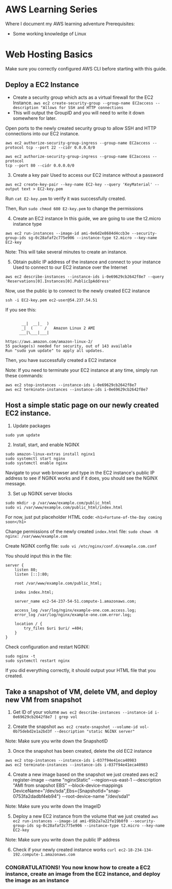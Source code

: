 # AWS Learning Series
Where I document my AWS learning adventure
Prerequisites:
* Some working knowledge of Linux 

# Web Hosting Basics
Make sure you correctly configured AWS CLI before starting with this guide.

## Deploy a EC2 Instance 

* Create a security group which acts as a virtual firewall for the EC2 Instance.
`aws ec2 create-security-group --group-name EC2access --description "Allows for SSH and HTTP connections` 
* This will output the GroupID and you will need to write it down somewhere for
later.

Open ports to the newly created security group to allow SSH and HTTP connections into our EC2 instance.
```
aws ec2 authorize-security-group-ingress --group-name EC2access --protocol tcp --port 22 --cidr 0.0.0.0/0

aws ec2 authorize-security-group-ingress --group-name EC2access --protocol
tcp --port 80 --cidr 0.0.0.0/0
```

3. Create a key pair
Used to access our EC2 instance without a password

`aws ec2 create-key-pair --key-name EC2-key --query 'KeyMaterial' --output
text > EC2-key.pem`

Run `cat E2-key.pem` to verify it was successfully created. 

Then, Run `sudo chmod 600 E2-key.pem` to change the permissions

4.  Create an EC2 instance
In this guide, we are going to use the t2.micro instance type

`aws ec2 run-instances --image-id ami-0e6d2e8684d4ccb3e --security-group-ids sg-0c28afaf2c775e906 --instance-type t2.micro --key-name EC2-key`

Note: This will take several minutes to create an instance.

5. Obtain public IP address of the instance and connect to your instance
Used to connect to our EC2 instance over the Internet

`aws ec2 describe-instances --instance-ids i-0e69629cb2642f8e7 --query 'Reservations[0].Instances[0].PublicIpAddress'`

Now, use the public ip to connect to the newly created EC2 instance

`ssh -i EC2-key.pem ec2-user@54.237.54.51`

If you see this:
```

       __|  __|_  )
       _|  (     /   Amazon Linux 2 AMI
      ___|\___|___|

https://aws.amazon.com/amazon-linux-2/
55 package(s) needed for security, out of 143 available
Run "sudo yum update" to apply all updates.
```

Then, you have successfully created a EC2 instance

Note: If you need to terminate your EC2 instance at any time, simply run these
commands:

```
aws ec2 stop-instances --instance-ids i-0e69629cb2642f8e7 
aws ec2 terminate-instances --instance-ids i-0e69629cb2642f8e7 
```

## Host a simple static page on our newly created EC2 instance. 

1. Update packages

`sudo yum update`

2. Install, start, and enable NGINX

```
sudo amazon-linux-extras install nginx1
sudo systemctl start nginx
sudo systemctl enable nginx
```

Navigate to your web browser and type in the EC2 instance's public IP address
to see if NGINX works and if it does, you should see the NGINX message.

3. Set up NGINX server blocks

```
sudo mkdir -p /var/www/example.com/public_html
sudo vi /var/www/example.com/public_html/index.html
```

For now, just put placeholder HTML code:
`<h1>Fortune-of-the-Day coming soon</h1>`

Change permissions of the newly created `index.html` file: 
`sudo chown -R nginx: /var/www/example.com`

Create NGINX config file:
`sudo vi /etc/nginx/conf.d/example.com.conf`

You should input this in the file:
```
server {
    listen 80;
    listen [::]:80;

    root /var/www/example.com/public_html;

    index index.html;

    server_name ec2-54-237-54-51.compute-1.amazonaws.com;

    access_log /var/log/nginx/example-one.com.access.log;
    error_log /var/log/nginx/example-one.com.error.log;

    location / {
        try_files $uri $uri/ =404;
    }
}
```

Check configuration and restart NGINX:
```
sudo nginx -t 
sudo systemctl restart nginx
```

If you did everything correctly, it should output your HTML file that you
created.


## Take a snapshot of VM, delete VM, and deploy new VM from snapshot

1. Get ID of your volume
`aws ec2 describe-instances --instance-id i-0e69629cb2642f8e7 | grep vol`

2. Create the snapshot
`aws ec2 create-snapshot --volume-id vol-0b75debd2e1a2bd3f --description "static NGINX server"`

Note: Make sure you write down the SnapshotID

3. Once the snapshot has been created, delete the old EC2 instance

```
aws ec2 stop-instances --instance-ids i-037f94e41eca40983 
aws ec2 terminate-instances --instance-ids i-037f94e41eca40983   
```

4. Create a new image based on the snapshot we just created
aws ec2 register-image --name "nginxStatic" --region=us-east-1 --description "AMI from snapshot EBS" --block-device-mappings DeviceName="/dev/sda",Ebs={SnapshotId="snap-0753fa2dadbf4eb94"} --root-device-name "/dev/sda1"

Note: Make sure you write down the ImageID

5. Deploy a new EC2 instance from the volume that we just created
`aws ec2 run-instances --image-id ami-05b2a7a22fe19b0f0 --security-group-ids sg-0c28afaf2c775e906 --instance-type t2.micro --key-name EC2-key`

Note: Make sure you write down the public IP address

6. Check if your newly created instance works
`curl ec2-18-234-134-192.compute-1.amazonaws.com`

### CONGRATULATIONS! You now know how to create a EC2 instance, create an image from the EC2 instance, and deploy the image as an instance
